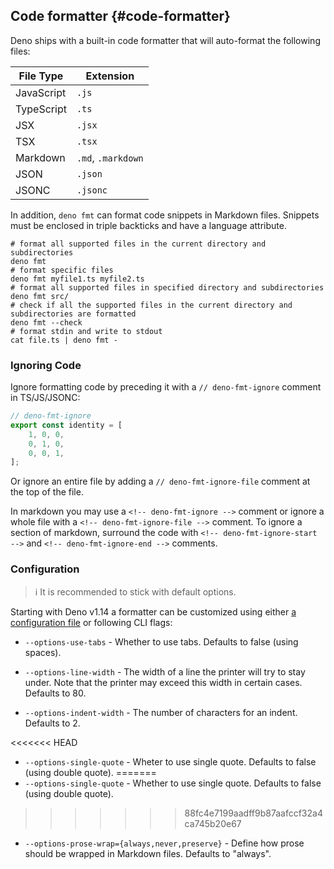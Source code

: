 ## Code formatter {#code-formatter}

Deno ships with a built-in code formatter that will auto-format the following files:

| File Type  | Extension          |
| ---------- | ------------------ |
| JavaScript | `.js`              |
| TypeScript | `.ts`              |
| JSX        | `.jsx`             |
| TSX        | `.tsx`             |
| Markdown   | `.md`, `.markdown` |
| JSON       | `.json`            |
| JSONC      | `.jsonc`           |

In addition, `deno fmt` can format code snippets in Markdown files. Snippets must be enclosed in triple backticks and
have a language attribute.

```shell
# format all supported files in the current directory and subdirectories
deno fmt
# format specific files
deno fmt myfile1.ts myfile2.ts
# format all supported files in specified directory and subdirectories
deno fmt src/
# check if all the supported files in the current directory and subdirectories are formatted
deno fmt --check
# format stdin and write to stdout
cat file.ts | deno fmt -
```

### Ignoring Code

Ignore formatting code by preceding it with a `// deno-fmt-ignore` comment in TS/JS/JSONC:

```ts
// deno-fmt-ignore
export const identity = [
    1, 0, 0,
    0, 1, 0,
    0, 0, 1,
];
```

Or ignore an entire file by adding a `// deno-fmt-ignore-file` comment at the top of the file.

In markdown you may use a `<!-- deno-fmt-ignore -->` comment or ignore a whole file with a
`<!-- deno-fmt-ignore-file -->` comment. To ignore a section of markdown, surround the code with
`<!-- deno-fmt-ignore-start -->` and `<!-- deno-fmt-ignore-end -->` comments.

### Configuration

> ℹ️ It is recommended to stick with default options.

Starting with Deno v1.14 a formatter can be customized using either
[a configuration file](../getting_started/configuration_file.md) or following CLI flags:

- `--options-use-tabs` - Whether to use tabs. Defaults to false (using spaces).

- `--options-line-width` - The width of a line the printer will try to stay under. Note that the printer may exceed this
  width in certain cases. Defaults to 80.

- `--options-indent-width` - The number of characters for an indent. Defaults to 2.

<<<<<<< HEAD
- `--options-single-quote` - Wheter to use single quote. Defaults to false (using double quote).
=======
- `--options-single-quote` - Whether to use single quote. Defaults to false
  (using double quote).
>>>>>>> 88fc4e7199aadff9b87aafccf32a4ca745b20e67

- `--options-prose-wrap={always,never,preserve}` - Define how prose should be wrapped in Markdown files. Defaults to
  "always".
